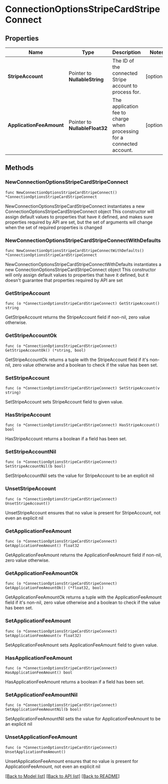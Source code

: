 # ConnectionOptionsStripeCardStripeConnect

## Properties

Name | Type | Description | Notes
------------ | ------------- | ------------- | -------------
**StripeAccount** | Pointer to **NullableString** | The ID of the connected Stripe account to process for. | [optional] 
**ApplicationFeeAmount** | Pointer to **NullableFloat32** | The application fee to charge when processing for a connected account. | [optional] 

## Methods

### NewConnectionOptionsStripeCardStripeConnect

`func NewConnectionOptionsStripeCardStripeConnect() *ConnectionOptionsStripeCardStripeConnect`

NewConnectionOptionsStripeCardStripeConnect instantiates a new ConnectionOptionsStripeCardStripeConnect object
This constructor will assign default values to properties that have it defined,
and makes sure properties required by API are set, but the set of arguments
will change when the set of required properties is changed

### NewConnectionOptionsStripeCardStripeConnectWithDefaults

`func NewConnectionOptionsStripeCardStripeConnectWithDefaults() *ConnectionOptionsStripeCardStripeConnect`

NewConnectionOptionsStripeCardStripeConnectWithDefaults instantiates a new ConnectionOptionsStripeCardStripeConnect object
This constructor will only assign default values to properties that have it defined,
but it doesn't guarantee that properties required by API are set

### GetStripeAccount

`func (o *ConnectionOptionsStripeCardStripeConnect) GetStripeAccount() string`

GetStripeAccount returns the StripeAccount field if non-nil, zero value otherwise.

### GetStripeAccountOk

`func (o *ConnectionOptionsStripeCardStripeConnect) GetStripeAccountOk() (*string, bool)`

GetStripeAccountOk returns a tuple with the StripeAccount field if it's non-nil, zero value otherwise
and a boolean to check if the value has been set.

### SetStripeAccount

`func (o *ConnectionOptionsStripeCardStripeConnect) SetStripeAccount(v string)`

SetStripeAccount sets StripeAccount field to given value.

### HasStripeAccount

`func (o *ConnectionOptionsStripeCardStripeConnect) HasStripeAccount() bool`

HasStripeAccount returns a boolean if a field has been set.

### SetStripeAccountNil

`func (o *ConnectionOptionsStripeCardStripeConnect) SetStripeAccountNil(b bool)`

 SetStripeAccountNil sets the value for StripeAccount to be an explicit nil

### UnsetStripeAccount
`func (o *ConnectionOptionsStripeCardStripeConnect) UnsetStripeAccount()`

UnsetStripeAccount ensures that no value is present for StripeAccount, not even an explicit nil
### GetApplicationFeeAmount

`func (o *ConnectionOptionsStripeCardStripeConnect) GetApplicationFeeAmount() float32`

GetApplicationFeeAmount returns the ApplicationFeeAmount field if non-nil, zero value otherwise.

### GetApplicationFeeAmountOk

`func (o *ConnectionOptionsStripeCardStripeConnect) GetApplicationFeeAmountOk() (*float32, bool)`

GetApplicationFeeAmountOk returns a tuple with the ApplicationFeeAmount field if it's non-nil, zero value otherwise
and a boolean to check if the value has been set.

### SetApplicationFeeAmount

`func (o *ConnectionOptionsStripeCardStripeConnect) SetApplicationFeeAmount(v float32)`

SetApplicationFeeAmount sets ApplicationFeeAmount field to given value.

### HasApplicationFeeAmount

`func (o *ConnectionOptionsStripeCardStripeConnect) HasApplicationFeeAmount() bool`

HasApplicationFeeAmount returns a boolean if a field has been set.

### SetApplicationFeeAmountNil

`func (o *ConnectionOptionsStripeCardStripeConnect) SetApplicationFeeAmountNil(b bool)`

 SetApplicationFeeAmountNil sets the value for ApplicationFeeAmount to be an explicit nil

### UnsetApplicationFeeAmount
`func (o *ConnectionOptionsStripeCardStripeConnect) UnsetApplicationFeeAmount()`

UnsetApplicationFeeAmount ensures that no value is present for ApplicationFeeAmount, not even an explicit nil

[[Back to Model list]](../README.md#documentation-for-models) [[Back to API list]](../README.md#documentation-for-api-endpoints) [[Back to README]](../README.md)


